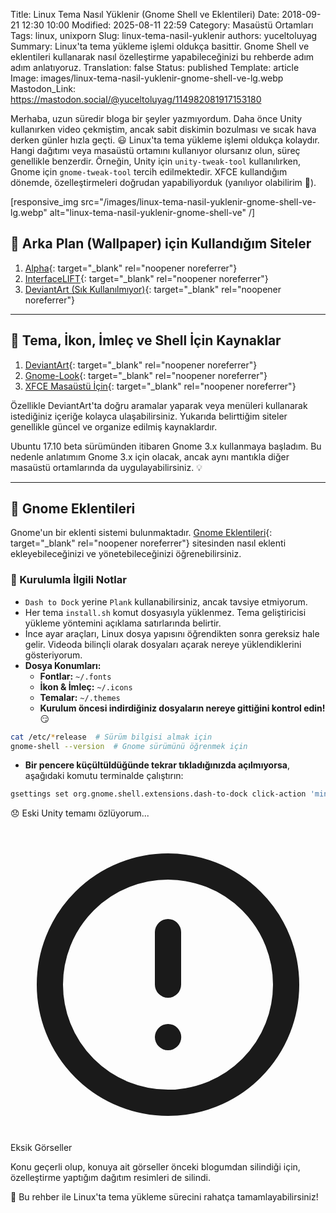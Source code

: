 Title: Linux Tema Nasıl Yüklenir (Gnome Shell ve Eklentileri)
Date: 2018-09-21 12:30 10:00
Modified: 2025-08-11 22:59
Category: Masaüstü Ortamları
Tags: linux, unixporn
Slug: linux-tema-nasil-yuklenir
authors: yuceltoluyag
Summary: Linux'ta tema yükleme işlemi oldukça basittir. Gnome Shell ve eklentileri kullanarak nasıl özelleştirme yapabileceğinizi bu rehberde adım adım anlatıyoruz.
Translation: false
Status: published
Template: article
Image: images/linux-tema-nasil-yuklenir-gnome-shell-ve-lg.webp
Mastodon_Link: https://mastodon.social/@yuceltoluyag/114982081917153180

Merhaba, uzun süredir bloga bir şeyler yazmıyordum. Daha önce Unity kullanırken video çekmiştim, ancak sabit diskimin bozulması ve sıcak hava derken günler hızla geçti. 😃 Linux'ta tema yükleme işlemi oldukça kolaydır. Hangi dağıtımı veya masaüstü ortamını kullanıyor olursanız olun, süreç genellikle benzerdir. Örneğin, Unity için `unity-tweak-tool` kullanılırken, Gnome için `gnome-tweak-tool` tercih edilmektedir. XFCE kullandığım dönemde, özelleştirmeleri doğrudan yapabiliyorduk (yanılıyor olabilirim 🤔).


[responsive_img src="/images/linux-tema-nasil-yuklenir-gnome-shell-ve-lg.webp" alt="linux-tema-nasil-yuklenir-gnome-shell-ve" /]

## 🌄 Arka Plan (Wallpaper) için Kullandığım Siteler

1. [Alpha](https://alpha.wallhaven.cc/latest){: target="_blank" rel="noopener noreferrer"}
2. [InterfaceLIFT](https://interfacelift.com/wallpaper/downloads/date/any/){: target="_blank" rel="noopener noreferrer"}
3. [DeviantArt (Sık Kullanılmıyor)](https://www.deviantart.com/customization/wallpaper/popular-24-hours/){: target="_blank" rel="noopener noreferrer"}

---

## 🎨 Tema, İkon, İmleç ve Shell İçin Kaynaklar

1. [DeviantArt](https://www.deviantart.com/customization/skins/linuxutil/desktopenv/gnome/gtk3/newest/?offset=0){: target="_blank" rel="noopener noreferrer"}
2. [Gnome-Look](https://www.gnome-look.org/){: target="_blank" rel="noopener noreferrer"}
3. [XFCE Masaüstü İçin](https://www.xfce-look.org/){: target="_blank" rel="noopener noreferrer"}

Özellikle DeviantArt'ta doğru aramalar yaparak veya menüleri kullanarak istediğiniz içeriğe kolayca ulaşabilirsiniz. Yukarıda belirttiğim siteler genellikle güncel ve organize edilmiş kaynaklardır. 

Ubuntu 17.10 beta sürümünden itibaren Gnome 3.x kullanmaya başladım. Bu nedenle anlatımım Gnome 3.x için olacak, ancak aynı mantıkla diğer masaüstü ortamlarında da uygulayabilirsiniz. 💡

---

## 🔌 Gnome Eklentileri

Gnome'un bir eklenti sistemi bulunmaktadır. [Gnome Eklentileri](https://extensions.gnome.org/){: target="_blank" rel="noopener noreferrer"} sitesinden nasıl eklenti ekleyebileceğinizi ve yönetebileceğinizi öğrenebilirsiniz.

### 📌 Kurulumla İlgili Notlar

- `Dash to Dock` yerine `Plank` kullanabilirsiniz, ancak tavsiye etmiyorum.
- Her tema `install.sh` komut dosyasıyla yüklenmez. Tema geliştiricisi yükleme yöntemini açıklama satırlarında belirtir.
- İnce ayar araçları, Linux dosya yapısını öğrendikten sonra gereksiz hale gelir. Videoda bilinçli olarak dosyaları açarak nereye yüklendiklerini gösteriyorum.
- **Dosya Konumları:**
  - **Fontlar:**  `~/.fonts`
  - **İkon & İmleç:**  `~/.icons`
  - **Temalar:**  `~/.themes`
  - **Kurulum öncesi indirdiğiniz dosyaların nereye gittiğini kontrol edin!** 😏

```bash
cat /etc/*release  # Sürüm bilgisi almak için
gnome-shell --version  # Gnome sürümünü öğrenmek için
```

- **Bir pencere küçültüldüğünde tekrar tıkladığınızda açılmıyorsa**, aşağıdaki komutu terminalde çalıştırın:

```bash
gsettings set org.gnome.shell.extensions.dash-to-dock click-action 'minimize'
```

😞 Eski Unity temamı özlüyorum...
<div class="info-box important">
    <svg xmlns="http://www.w3.org/2000/svg" class="w-6 h-6" fill="none" viewBox="0 0 24 24" stroke="currentColor">
        <path stroke-linecap="round" stroke-linejoin="round" stroke-width="2" d="M12 8v4m0 4h.01M21 12a9 9 0 11-18 0 9 9 0 0118 0z" />
    </svg>
    <div>
        <div class="alert-title">Eksik Görseller</div>
        <p>Konu geçerli olup, konuya ait görseller önceki blogumdan silindiği için, özelleştirme yaptığım dağıtım resimleri de silindi.</p>
    </div>
</div>

🚀 Bu rehber ile Linux'ta tema yükleme sürecini rahatça tamamlayabilirsiniz!